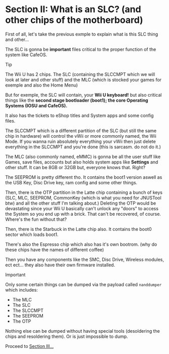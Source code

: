 # Section II: What is an SLC? (and other chips of the motherboard)

First of all, let's take the previous exmple to explain what is this SLC thing and other...

The SLC is gonna be **important** files critical to the proper function of the system like CafeOS.

> [!TIP]
The Wii U has 2 chips. The SLC (containing the SLCCMPT which we will look at later and other stuff) and the MLC (which is stocked your games for exemple and also the Home Menu)

But for exemple, the SLC will contain, your **Wii U keyboard!** but also critical things like the **second stage bootloader (boot1); the core Operating Systems (IOSU and CafeOS).**

It also has the tickets to eShop titles and System apps and some config files.

The SLCCMPT which is a different partition of the SLC (but still the same chip in hardware) will control the vWii or more commonly named, the Wii Mode. If you wanna ruin absolutely everything your vWii then just delete everything in the SLCCMPT and you're done (this is sarcasm. do not do it.)

The MLC (also commonly named, eMMC) is gonna be all the user stuff like Games, save files, accounts but also holds system apps like **Settings** and other stuff. It can be 8GB or 32GB but, everyone knows that. Right?

The SEEPROM is pretty different tho. It contains the boot1 version aswell as the USB Key, Disc Drive key, ram config and some other things.

Then, there is the OTP partition in the Latte chip containing a bunch of keys (SLC, MLC, SEEPROM, CommonKey (which is what you need for JNUSTool btw) and all the other stuff I'm talking about.) Deleting the OTP would be devastating since your Wii U basically can't unlock any "doors" to access the System so you end up with a brick. That can't be recovered, of course. Where's the fun without that?

Then, there is the Starbuck in the Latte chip also. It contains the boot0 sector which loads boot1.

There's also the Espresso chip which also has it's own bootrom. (why do these chips have the names of different coffee)

Then you have any components like the SMC, Disc Drive, Wireless modules, ect ect... they also have their own firmware installed.

> [!IMPORTANT]
Only some certain things can be dumped via the payload called `nanddumper` which includes:

- The MLC
- The SLC
- The SLCCMPT
- The SEEPROM
- The OTP

Nothing else can be dumped without having special tools (desoldering the chips and resoldering them). Or is just impossible to dump.

Proceed to [Section III...](/assets/Section3.md)

